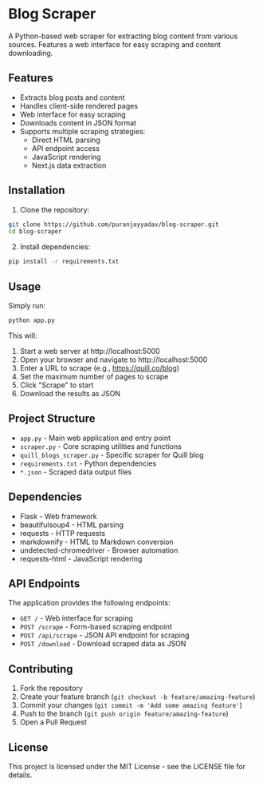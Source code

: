 # Blog Scraper

A Python-based web scraper for extracting blog content from various sources. Features a web interface for easy scraping and content downloading.

## Features

- Extracts blog posts and content
- Handles client-side rendered pages
- Web interface for easy scraping
- Downloads content in JSON format
- Supports multiple scraping strategies:
  - Direct HTML parsing
  - API endpoint access
  - JavaScript rendering
  - Next.js data extraction

## Installation

1. Clone the repository:
```bash
git clone https://github.com/puranjayyadav/blog-scraper.git
cd blog-scraper
```

2. Install dependencies:
```bash
pip install -r requirements.txt
```

## Usage

Simply run:
```bash
python app.py
```

This will:
1. Start a web server at http://localhost:5000
2. Open your browser and navigate to http://localhost:5000
3. Enter a URL to scrape (e.g., https://quill.co/blog)
4. Set the maximum number of pages to scrape
5. Click "Scrape" to start
6. Download the results as JSON

## Project Structure

- `app.py` - Main web application and entry point
- `scraper.py` - Core scraping utilities and functions
- `quill_blogs_scraper.py` - Specific scraper for Quill blog
- `requirements.txt` - Python dependencies
- `*.json` - Scraped data output files

## Dependencies

- Flask - Web framework
- beautifulsoup4 - HTML parsing
- requests - HTTP requests
- markdownify - HTML to Markdown conversion
- undetected-chromedriver - Browser automation
- requests-html - JavaScript rendering

## API Endpoints

The application provides the following endpoints:

- `GET /` - Web interface for scraping
- `POST /scrape` - Form-based scraping endpoint
- `POST /api/scrape` - JSON API endpoint for scraping
- `POST /download` - Download scraped data as JSON

## Contributing

1. Fork the repository
2. Create your feature branch (`git checkout -b feature/amazing-feature`)
3. Commit your changes (`git commit -m 'Add some amazing feature'`)
4. Push to the branch (`git push origin feature/amazing-feature`)
5. Open a Pull Request

## License

This project is licensed under the MIT License - see the LICENSE file for details.